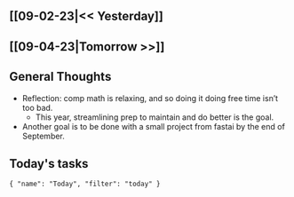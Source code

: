 ## [[09-02-23|<< Yesterday]]
## [[09-04-23|Tomorrow >>]]
## General Thoughts
- Reflection: comp math is relaxing, and so doing it doing free time isn’t too bad.
	- This year, streamlining prep to maintain and do better is the goal.
- Another goal is to be done with a small project from fastai by the end of September.
## Today's tasks

```todoist 
{ "name": "Today", "filter": "today" } 
```
